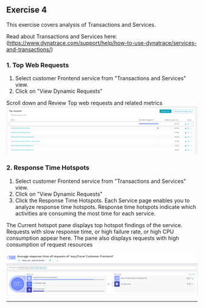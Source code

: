 ## Exercise 4
This exercise covers analysis of Transactions and Services.

Read about Transactions and Services here:(https://www.dynatrace.com/support/help/how-to-use-dynatrace/services-and-transactions/)

### 1. Top Web Requests



1. Select customer Frontend service from "Transactions and Services" view.
2. Click on "View Dynamic Requests"

Scroll down and Review Top web requests and related metrics 
![SR](https://github.com/jsharma19/gettingstarted_hotsession/blob/master/assets/toprequests.PNG)





### 2. Response Time Hotspots

1. Select customer Frontend service from "Transactions and Services" view.
2. Click on "View Dynamic Requests"
3. Click the Response Time Hotspots.
Each Service page enables you to analyze response time hotspots. Response time hotspots indicate which activities are consuming the most time for each service.

The Current hotspot pane displays top hotspot findings of the service. Requests with slow response time, or high failure rate, or high CPU consumption appear here. The pane also displays requests with high consumption of request resources


   ![SR](https://github.com/jsharma19/gettingstarted_hotsession/blob/master/assets/ResponseTimeHotspots.PNG)





---


